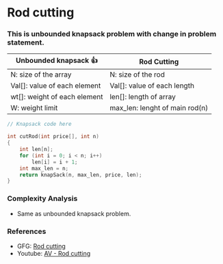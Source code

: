 # Rod cutting

### This is unbounded knapsack problem with change in problem statement.

| Unbounded knapsack 👍        | Rod Cutting                    |
| ---------------------------- | ------------------------------ |
| N: size of the array         | N: size of the rod             |
| Val[]: value of each element | Val[]: value of each length    |
| wt[]: weight of each element | len[]: length of array         |
| W: weight limit              | max_len: lenght of main rod(n) |

```cpp
// Knapsack code here

int cutRod(int price[], int n)
{
    int len[n];
    for (int i = 0; i < n; i++)
        len[i] = i + 1;
    int max_len = n;
    return knapSack(n, max_len, price, len);
}
```

### Complexity Analysis

- Same as unbounded knapsack problem.

### References

- GFG: [Rod cutting](https://www.geeksforgeeks.org/cutting-a-rod-dp-13/)
- Youtube: [AV - Rod cutting](https://www.youtube.com/watch?v=SZqAQLjDsag&list=PL_z_8CaSLPWekqhdCPmFohncHwz8TY2Go&index=14)
